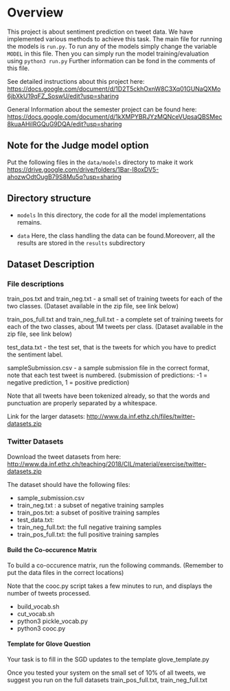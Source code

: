 
# Overview

This project is about sentiment prediction on tweet data.
We have implemented various methods to achieve this task.
The main file for running the models is ```run.py```.
To run any of the models simply change the variable ```MODEL``` in this file.
Then you can simply run the model training/evaluation using ```python3 run.py```
Further information can be fond in the comments of this file.

See detailed instructions about this project here: https://docs.google.com/document/d/1D2T5ckhOxnW8C3Xq01GUNaQXMo6jbXkU19qFZ_SoswU/edit?usp=sharing

General Information about the semester project can be found here: https://docs.google.com/document/d/1kXMPYBRJYzMQNceVUpsaQBSMec8kuaAHiIRGQuG9DQA/edit?usp=sharing

## Note for the Judge model option

Put the following files in the ```data/models``` directory to make it work
https://drive.google.com/drive/folders/1Bar-I8oxDV5-ahozwOdtOugB79S8Mu5q?usp=sharing

## Directory structure

- ``` models ```
  In this directory, the code for all the model implementations remains.

- ``` data ```
  Here, the class handling the data can be found.Moreoverr, all the results are stored in the ```results``` subdirectory



## Dataset Description
### File descriptions

train_pos.txt and train_neg.txt - a small set of training tweets for each of the two classes. (Dataset available in the zip file, see link below)

train_pos_full.txt and train_neg_full.txt - a complete set of training tweets for each of the two classes, about 1M tweets per class. (Dataset available in the zip file, see link below)

test_data.txt - the test set, that is the tweets for which you have to predict the sentiment label.

sampleSubmission.csv - a sample submission file in the correct format, note that each test tweet is numbered. (submission of predictions: -1 = negative prediction, 1 = positive prediction)

Note that all tweets have been tokenized already, so that the words and punctuation are properly separated by a whitespace.

Link for the larger datasets:
http://www.da.inf.ethz.ch/files/twitter-datasets.zip

### Twitter  Datasets

Download the tweet datasets from here:
http://www.da.inf.ethz.ch/teaching/2018/CIL/material/exercise/twitter-datasets.zip


The dataset should have the following files:
- sample_submission.csv
- train_neg.txt :  a subset of negative training samples
- train_pos.txt: a subset of positive training samples
- test_data.txt:
- train_neg_full.txt: the full negative training samples
- train_pos_full.txt: the full positive training samples

#### Build the Co-occurence Matrix

To build a co-occurence matrix, run the following commands.  (Remember to put the data files
in the correct locations)

Note that the cooc.py script takes a few minutes to run, and displays the number of tweets processed.

- build_vocab.sh
- cut_vocab.sh
- python3 pickle_vocab.py
- python3 cooc.py

####  Template for Glove Question

Your task is to fill in the SGD updates to the template
glove_template.py

Once you tested your system on the small set of 10% of all tweets, we suggest you run on the full datasets train_pos_full.txt, train_neg_full.txt
